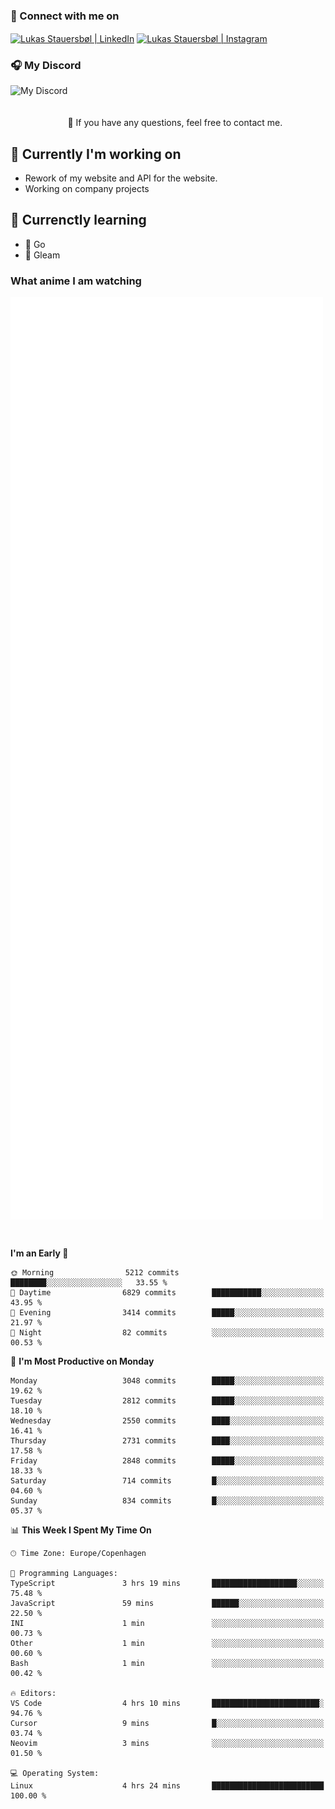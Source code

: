 ### 🔗 Connect with me on
<a href="https://www.instagram.com/lukas_stauersbol" target="_blank"><img align="center" src="https://raw.githubusercontent.com/stauersbol/stauersbol/main/images/instagram.svg" alt="Lukas Stauersbøl | LinkedIn" width="30px"/></a>
<a href="https://www.linkedin.com/in/lukas-stauersbol/" target="_blank"><img align="center" src="https://raw.githubusercontent.com/stauersbol/stauersbol/main/images/linkedin.svg" alt="Lukas Stauersbøl | Instagram" width="30px"/></a>

<p align="center">
 <h3>🎧 My Discord</h3>
 <img align="left" height="55px" src="https://discord.c99.nl/widget/theme-2/147806323323568128.png" alt="My Discord" />
</p>

<br/>
<br/>
<br/>
💬 If you have any questions, feel free to contact me.

## 🔭 Currently I'm working on
- Rework of my website and API for the website.
- Working on company projects
 
## 🌱 Currenctly learning
- 💙 Go
- 💜 Gleam

### What anime I am watching
<a href="https://anilist.co/user/slashiy/" align="center"><img align="center" width="500px" src="metrics.plugin.personal.anilist.svg" /></a>

<br/>

<!--START_SECTION:waka-->
**I'm an Early 🐤** 

```text
🌞 Morning                5212 commits        ████████░░░░░░░░░░░░░░░░░   33.55 % 
🌆 Daytime                6829 commits        ███████████░░░░░░░░░░░░░░   43.95 % 
🌃 Evening                3414 commits        █████░░░░░░░░░░░░░░░░░░░░   21.97 % 
🌙 Night                  82 commits          ░░░░░░░░░░░░░░░░░░░░░░░░░   00.53 % 
```
📅 **I'm Most Productive on Monday** 

```text
Monday                   3048 commits        █████░░░░░░░░░░░░░░░░░░░░   19.62 % 
Tuesday                  2812 commits        █████░░░░░░░░░░░░░░░░░░░░   18.10 % 
Wednesday                2550 commits        ████░░░░░░░░░░░░░░░░░░░░░   16.41 % 
Thursday                 2731 commits        ████░░░░░░░░░░░░░░░░░░░░░   17.58 % 
Friday                   2848 commits        █████░░░░░░░░░░░░░░░░░░░░   18.33 % 
Saturday                 714 commits         █░░░░░░░░░░░░░░░░░░░░░░░░   04.60 % 
Sunday                   834 commits         █░░░░░░░░░░░░░░░░░░░░░░░░   05.37 % 
```


📊 **This Week I Spent My Time On** 

```text
🕑︎ Time Zone: Europe/Copenhagen

💬 Programming Languages: 
TypeScript               3 hrs 19 mins       ███████████████████░░░░░░   75.48 % 
JavaScript               59 mins             ██████░░░░░░░░░░░░░░░░░░░   22.50 % 
INI                      1 min               ░░░░░░░░░░░░░░░░░░░░░░░░░   00.73 % 
Other                    1 min               ░░░░░░░░░░░░░░░░░░░░░░░░░   00.60 % 
Bash                     1 min               ░░░░░░░░░░░░░░░░░░░░░░░░░   00.42 % 

🔥 Editors: 
VS Code                  4 hrs 10 mins       ████████████████████████░   94.76 % 
Cursor                   9 mins              █░░░░░░░░░░░░░░░░░░░░░░░░   03.74 % 
Neovim                   3 mins              ░░░░░░░░░░░░░░░░░░░░░░░░░   01.50 % 

💻 Operating System: 
Linux                    4 hrs 24 mins       █████████████████████████   100.00 % 
```


<!--END_SECTION:waka-->
